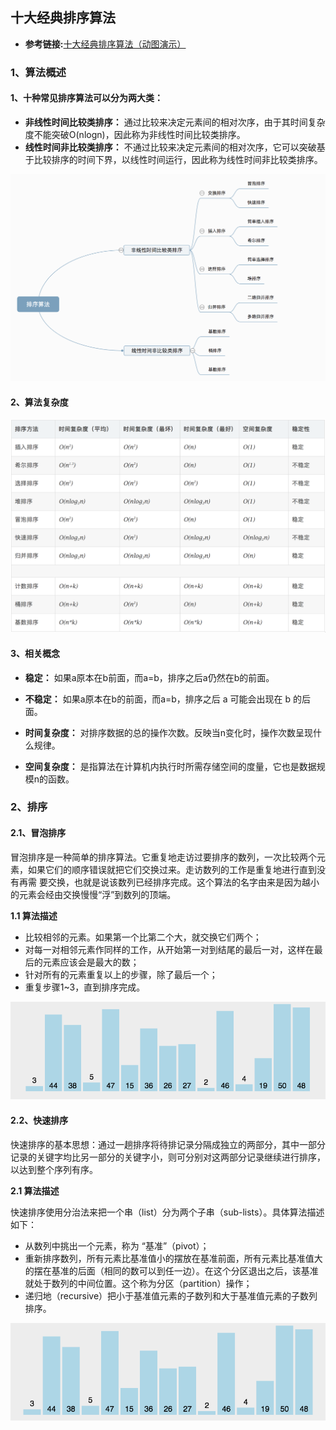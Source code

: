 ## 十大经典排序算法
* **参考链接:**[十大经典排序算法（动图演示）](https://www.cnblogs.com/onepixel/articles/7674659.html)

### 1、算法概述

#### 1、十种常见排序算法可以分为两大类：
* **非线性时间比较类排序：** 通过比较来决定元素间的相对次序，由于其时间复杂度不能突破O(nlogn)，因此称为非线性时间比较类排序。
* **线性时间非比较类排序：** 不通过比较来决定元素间的相对次序，它可以突破基于比较排序的时间下界，以线性时间运行，因此称为线性时间非比较类排序。

![image1](./image/849589-20180402132530342-980121409.png)

#### 2、算法复杂度

![image2](./image/849589-20180402133438219-1946132192.png)

#### 3、相关概念
* **稳定：** 如果a原本在b前面，而a=b，排序之后a仍然在b的前面。

* **不稳定：** 如果a原本在b的前面，而a=b，排序之后 a 可能会出现在 b 的后面。

* **时间复杂度：** 对排序数据的总的操作次数。反映当n变化时，操作次数呈现什么规律。

* **空间复杂度：** 是指算法在计算机内执行时所需存储空间的度量，它也是数据规模n的函数。

### 2、排序
#### 2.1、冒泡排序
冒泡排序是一种简单的排序算法。它重复地走访过要排序的数列，一次比较两个元素，如果它们的顺序错误就把它们交换过来。走访数列的工作是重复地进行直到没有再需
要交换，也就是说该数列已经排序完成。这个算法的名字由来是因为越小的元素会经由交换慢慢“浮”到数列的顶端。

**1.1 算法描述**

* 比较相邻的元素。如果第一个比第二个大，就交换它们两个；
* 对每一对相邻元素作同样的工作，从开始第一对到结尾的最后一对，这样在最后的元素应该会是最大的数；
* 针对所有的元素重复以上的步骤，除了最后一个；
* 重复步骤1~3，直到排序完成。

![image3](./image/849589-20171015223238449-2146169197.gif)

#### 2.2、快速排序
快速排序的基本思想：通过一趟排序将待排记录分隔成独立的两部分，其中一部分记录的关键字均比另一部分的关键字小，则可分别对这两部分记录继续进行排序，以达到整个序列有序。

**2.1 算法描述**

快速排序使用分治法来把一个串（list）分为两个子串（sub-lists）。具体算法描述如下：

* 从数列中挑出一个元素，称为 “基准”（pivot）；
* 重新排序数列，所有元素比基准值小的摆放在基准前面，所有元素比基准值大的摆在基准的后面（相同的数可以到任一边）。在这个分区退出之后，该基准就处于数列的中间位置。这个称为分区（partition）操作；
* 递归地（recursive）把小于基准值元素的子数列和大于基准值元素的子数列排序。

![image4](./image/849589-20171015230936371-1413523412.gif)

